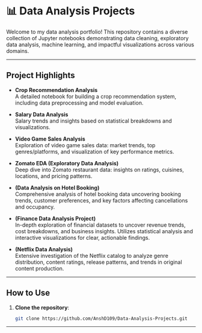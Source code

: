 # 📊 Data Analysis Projects

Welcome to my data analysis portfolio! This repository contains a diverse collection of Jupyter notebooks demonstrating data cleaning, exploratory data analysis, machine learning, and impactful visualizations across various domains.

---

##  Project Highlights

- **Crop Recommendation Analysis**  
  A detailed notebook for building a crop recommendation system, including data preprocessing and model evaluation.

- **Salary Data Analysis**  
  Salary trends and insights based on statistical breakdowns and visualizations.

- **Video Game Sales Analysis**  
  Exploration of video game sales data: market trends, top genres/platforms, and visualization of key performance metrics.

- **Zomato EDA (Exploratory Data Analysis)**  
  Deep dive into Zomato restaurant data: insights on ratings, cuisines, locations, and pricing patterns.

- **(Data Analysis on Hotel Booking)**  
  Comprehensive analysis of hotel booking data uncovering booking trends, customer preferences, and key factors affecting cancellations and occupancy.

- **(Finance Data Analysis Project)**  
  In-depth exploration of financial datasets to uncover revenue trends, cost breakdowns, and business insights. Utilizes statistical analysis and interactive visualizations for clear, actionable findings.

- **(Netflix Data Analysis)**  
  Extensive investigation of the Netflix catalog to analyze genre distribution, content ratings, release patterns, and trends in original content production.

---

##  How to Use

1. **Clone the repository**:  
   ```bash
   git clone https://github.com/AnshD109/Data-Analysis-Projects.git

---
